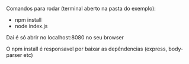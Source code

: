 Comandos para rodar (terminal aberto na pasta do exemplo):
* npm install
* node index.js

Dai é só abrir no localhost:8080 no seu browser

O npm install é responsavel por baixar as depêndencias (express, body-parser etc)
